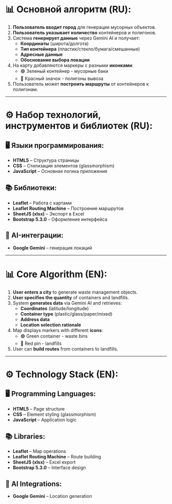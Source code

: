 # 📊 Основной алгоритм (RU):
1. **Пользователь вводит город** для генерации мусорных объектов.
2. **Пользователь указывает количество** контейнеров и полигонов.
3. Система **генерирует данные** через Gemini AI и получает:
   - **Координаты** (широта/долгота)
   - **Тип контейнера** (пластик/стекло/бумага/смешанные)
   - **Адресные данные**
   - **Обоснование выбора локации**
4. На карту добавляются маркеры с разными **иконками**:
   - 🟢 Зеленый контейнер - мусорные баки
   - 🔴 Красный значок - полигоны вывоза
5. Пользователь может **построить маршруты** от контейнеров к полигонам.

---

# ⚙️ Набор технологий, инструментов и библиотек (RU):

## 🖥️ Языки программирования:
- **HTML5** – Структура страницы
- **CSS** – Стилизация элементов (glassmorphism)
- **JavaScript** – Основная логика приложения

## 📚 Библиотеки:
- **Leaflet** – Работа с картами
- **Leaflet Routing Machine** – Построение маршрутов
- **SheetJS (xlsx)** – Экспорт в Excel
- **Bootstrap 5.3.0** – Оформление интерфейса

## 🤖 AI-интеграции:
- **Google Gemini** – генерация локаций

---

# 📊 Core Algorithm (EN):
1. **User enters a city** to generate waste management objects.
2. **User specifies the quantity** of containers and landfills.
3. System **generates data** via Gemini AI and retrieves:
   - **Coordinates** (latitude/longitude)
   - **Container type** (plastic/glass/paper/mixed)
   - **Address data**
   - **Location selection rationale**
4. Map displays markers with different **icons**:
   - 🟢 Green container - waste bins
   - 🔴 Red pin - landfills
5. User can **build routes** from containers to landfills.

---

# ⚙️ Technology Stack (EN):

## 🖥️ Programming Languages:
- **HTML5** – Page structure
- **CSS** – Element styling (glassmorphism)
- **JavaScript** – Application logic

## 📚 Libraries:
- **Leaflet** – Map operations
- **Leaflet Routing Machine** – Route building
- **SheetJS (xlsx)** – Excel export
- **Bootstrap 5.3.0** – Interface design

## 🤖 AI Integrations:
- **Google Gemini** – Location generation
